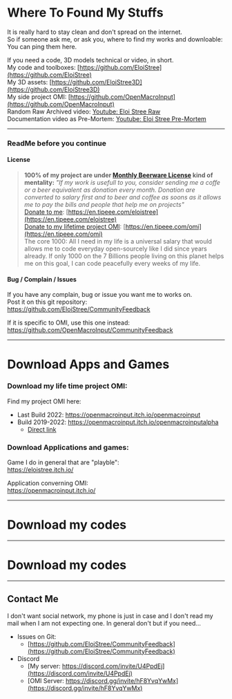 # Where To Found My Stuffs

It is really hard to stay clean and don't spread on the internet.  
So if someone ask me, or ask you, where to find my works and downloable:    
You can ping them here.   

If you need a code, 3D models technical or video, in short.  
My code and toolboxes: [https://github.com/EloiStree](https://github.com/EloiStree)  
My 3D assets: [https://github.com/EloiStree3D](https://github.com/EloiStree3D)  
My side project OMI: [https://github.com/OpenMacroInput](https://github.com/OpenMacroInput)  
Random Raw Archived video: [Youtube: Eloi Stree Raw](https://www.youtube.com/channel/UComxuwj8ulaREOdtNwwhI-w)  
Documentation video as Pre-Mortem: [Youtube: Eloi Stree Pre-Mortem](https://www.youtube.com/channel/UCNF9z7L6bfkodhNWvnY5lsg)  



---------------------------------------------

### ReadMe before you continue

#### License

> **100% of my project are under [Monthly Beerware License](https://en.wikipedia.org/wiki/Beerware) kind of mentality:**
> _"If my work is usefull to you, consider sending me a coffe or a beer equivalent as donation every month. Donation are converted to salary first and to beer and coffee as soons as it allows me to pay the bills and people that help me on projects"_  
> [Donate to me](https://en.tipeee.com/eloistree): [https://en.tipeee.com/eloistree](https://en.tipeee.com/eloistree)  
> [Donate to my lifetime project OMI](https://en.tipeee.com/OMI): [https://en.tipeee.com/omi](https://en.tipeee.com/omi)    
> The core 1000: All I need in my life is a universal salary that would allows me to code everyday open-sourcely like I did since years already. If only 1000 on the 7 Billions people living on this planet helps me on this goal, I can code peacefully every weeks of my life. 


#### Bug / Complain / Issues

If you have any complain, bug or issue you want me to works on.  
Post it on this git repository:
https://github.com/EloiStree/CommunityFeedback

If it is specific to OMI, use this one instead:
https://github.com/OpenMacroInput/CommunityFeedback

-------------------------------------------------

# Download Apps and Games

### Download my life time project OMI:

Find my project OMI here:
- Last Build 2022: https://openmacroinput.itch.io/openmacroinput
- Build 2019-2022: https://openmacroinput.itch.io/openmacroinputalpha
  - [Direct link](https://openmacroinput.itch.io/openmacroinputalpha/purchase)


### Download Applications and games:

Game I do in general that are "playble":  
https://eloistree.itch.io/  

Application converning OMI:  
https://openmacroinput.itch.io/  


-------------------------------------------------

# Download my codes


-------------------------------------------------
# Download my codes


-------------------------------------------------



## Contact Me

I don't want social network, my phone is just in case and I don't read my mail when I am not expecting one.
In general don't but if you need...
- Issues on Git:
  - [https://github.com/EloiStree/CommunityFeedback](https://github.com/EloiStree/CommunityFeedback)
- Discord
  - [My server: https://discord.com/invite/U4PpdEj](https://discord.com/invite/U4PpdEj)
  - [OMI Server: https://discord.gg/invite/hF8YvqYwMx](https://discord.gg/invite/hF8YvqYwMx)


